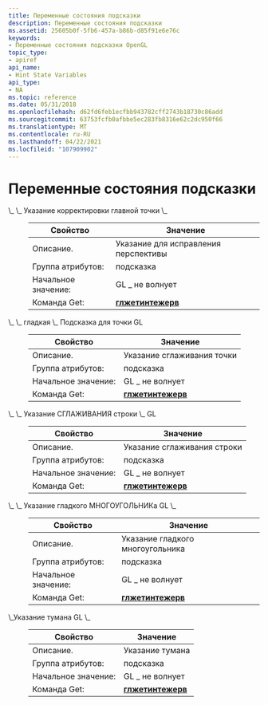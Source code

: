 ```yaml
---
title: Переменные состояния подсказки
description: Переменные состояния подсказки
ms.assetid: 25605b0f-5fb6-457a-b86b-d85f91e6e76c
keywords:
- Переменные состояния подсказки OpenGL
topic_type:
- apiref
api_name:
- Hint State Variables
api_type:
- NA
ms.topic: reference
ms.date: 05/31/2018
ms.openlocfilehash: d62fd6feb1ecfbb943782cff2743b18730c86add
ms.sourcegitcommit: 63753fcfb0afbbe5ec283fb8316e62c2dc950f66
ms.translationtype: MT
ms.contentlocale: ru-RU
ms.lasthandoff: 04/22/2021
ms.locfileid: "107909902"
---
```

# <a name="hint-state-variables"></a>Переменные состояния подсказки

<dl> <dt><span id="GL_PERSPECTIVE_CORRECTION_HINT"></span><span id="gl_perspective_correction_hint"></span>\_ \_ Указание корректировки главной точки \_</dt> <dd> 

| Свойство | Значение |
|------------------|----------------------------------------|
| Описание.     | Указание для исправления перспективы            |
| Группа атрибутов: | подсказка                                   |
| Начальное значение:   | GL \_ не волнует                         |
| Команда Get:     | [**глжетинтежерв**](glgetintegerv.md) |



 

</dd> <dt><span id="GL_POINT_SMOOTH_HINT"></span><span id="gl_point_smooth_hint"></span>\_ \_ гладкая \_ Подсказка для точки GL</dt> <dd> 

| Свойство | Значение |
|------------------|----------------------------------------------------------------------------------|
| Описание.     | Указание сглаживания точки                                                                |
| Группа атрибутов: | подсказка                                                                             |
| Начальное значение:   | GL \_ не волнует                                                                   |
| Команда Get:     | [**глжетинтежерв**](glgetbooleanv--glgetdoublev--glgetfloatv--glgetintegerv.md) |



 

</dd> <dt><span id="GL_LINE_SMOOTH_HINT"></span><span id="gl_line_smooth_hint"></span>\_ \_ Указание СГЛАЖИВАНИЯ строки \_ GL</dt> <dd> 

| Свойство | Значение |
|------------------|----------------------------------------------------------------------------------|
| Описание.     | Указание сглаживания строки                                                                 |
| Группа атрибутов: | подсказка                                                                             |
| Начальное значение:   | GL \_ не волнует                                                                   |
| Команда Get:     | [**глжетинтежерв**](glgetbooleanv--glgetdoublev--glgetfloatv--glgetintegerv.md) |



 

</dd> <dt><span id="GL_POLYGON_SMOOTH_HINT"></span><span id="gl_polygon_smooth_hint"></span>\_ \_ Указание гладкого МНОГОУГОЛЬНИКа GL \_</dt> <dd> 

| Свойство | Значение |
|------------------|----------------------------------------------------------------------------------|
| Описание.     | Указание гладкого многоугольника                                                              |
| Группа атрибутов: | подсказка                                                                             |
| Начальное значение:   | GL \_ не волнует                                                                   |
| Команда Get:     | [**глжетинтежерв**](glgetbooleanv--glgetdoublev--glgetfloatv--glgetintegerv.md) |



 

</dd> <dt><span id="GL_FOG_HINT"></span><span id="gl_fog_hint"></span>\_Указание тумана GL \_</dt> <dd> 

| Свойство | Значение |
|------------------|----------------------------------------------------------------------------------|
| Описание.     | Указание тумана                                                                         |
| Группа атрибутов: | подсказка                                                                             |
| Начальное значение:   | GL \_ не волнует                                                                   |
| Команда Get:     | [**глжетинтежерв**](glgetbooleanv--glgetdoublev--glgetfloatv--glgetintegerv.md) |



 

</dd> </dl>

 

 




